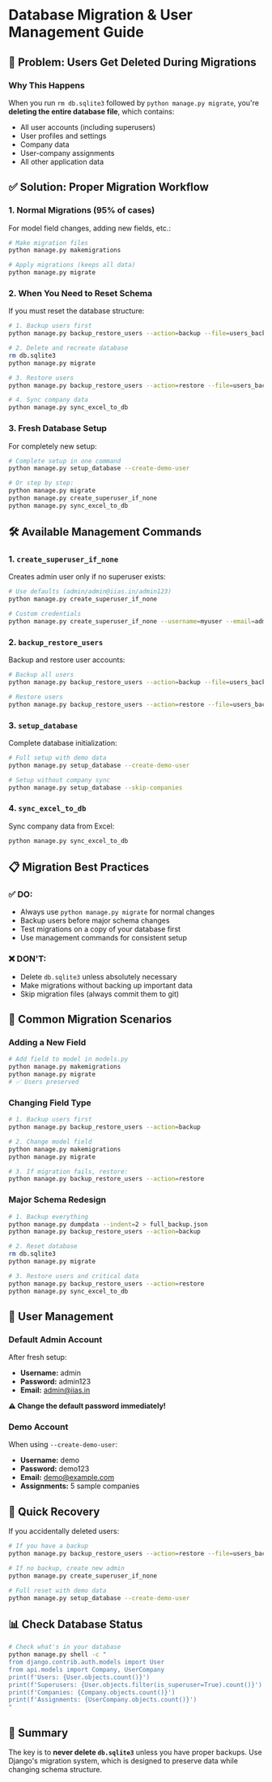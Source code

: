 # Database Migration & User Management Guide

## 🚨 Problem: Users Get Deleted During Migrations

### Why This Happens
When you run `rm db.sqlite3` followed by `python manage.py migrate`, you're **deleting the entire database file**, which contains:
- All user accounts (including superusers)
- User profiles and settings
- Company data
- User-company assignments
- All other application data

## ✅ Solution: Proper Migration Workflow

### 1. **Normal Migrations (95% of cases)**
For model field changes, adding new fields, etc.:

```bash
# Make migration files
python manage.py makemigrations

# Apply migrations (keeps all data)
python manage.py migrate
```

### 2. **When You Need to Reset Schema**
If you must reset the database structure:

```bash
# 1. Backup users first
python manage.py backup_restore_users --action=backup --file=users_backup.json

# 2. Delete and recreate database
rm db.sqlite3
python manage.py migrate

# 3. Restore users
python manage.py backup_restore_users --action=restore --file=users_backup.json

# 4. Sync company data
python manage.py sync_excel_to_db
```

### 3. **Fresh Database Setup**
For completely new setup:

```bash
# Complete setup in one command
python manage.py setup_database --create-demo-user

# Or step by step:
python manage.py migrate
python manage.py create_superuser_if_none
python manage.py sync_excel_to_db
```

## 🛠 Available Management Commands

### 1. `create_superuser_if_none`
Creates admin user only if no superuser exists:
```bash
# Use defaults (admin/admin@iias.in/admin123)
python manage.py create_superuser_if_none

# Custom credentials
python manage.py create_superuser_if_none --username=myuser --email=admin@company.com --password=securepass
```

### 2. `backup_restore_users`
Backup and restore user accounts:
```bash
# Backup all users
python manage.py backup_restore_users --action=backup --file=users_backup.json

# Restore users
python manage.py backup_restore_users --action=restore --file=users_backup.json
```

### 3. `setup_database`
Complete database initialization:
```bash
# Full setup with demo data
python manage.py setup_database --create-demo-user

# Setup without company sync
python manage.py setup_database --skip-companies
```

### 4. `sync_excel_to_db`
Sync company data from Excel:
```bash
python manage.py sync_excel_to_db
```

## 📋 Migration Best Practices

### ✅ DO:
- Always use `python manage.py migrate` for normal changes
- Backup users before major schema changes
- Test migrations on a copy of your database first
- Use management commands for consistent setup

### ❌ DON'T:
- Delete `db.sqlite3` unless absolutely necessary
- Make migrations without backing up important data
- Skip migration files (always commit them to git)

## 🔄 Common Migration Scenarios

### **Adding a New Field**
```bash
# Add field to model in models.py
python manage.py makemigrations
python manage.py migrate
# ✅ Users preserved
```

### **Changing Field Type**
```bash
# 1. Backup users first
python manage.py backup_restore_users --action=backup

# 2. Change model field
python manage.py makemigrations
python manage.py migrate

# 3. If migration fails, restore:
python manage.py backup_restore_users --action=restore
```

### **Major Schema Redesign**
```bash
# 1. Backup everything
python manage.py dumpdata --indent=2 > full_backup.json
python manage.py backup_restore_users --action=backup

# 2. Reset database
rm db.sqlite3
python manage.py migrate

# 3. Restore users and critical data
python manage.py backup_restore_users --action=restore
python manage.py sync_excel_to_db
```

## 🔐 User Management

### **Default Admin Account**
After fresh setup:
- **Username:** admin
- **Password:** admin123
- **Email:** admin@iias.in

**⚠️ Change the default password immediately!**

### **Demo Account**
When using `--create-demo-user`:
- **Username:** demo
- **Password:** demo123
- **Email:** demo@example.com
- **Assignments:** 5 sample companies

## 🚀 Quick Recovery

If you accidentally deleted users:

```bash
# If you have a backup
python manage.py backup_restore_users --action=restore --file=users_backup.json

# If no backup, create new admin
python manage.py create_superuser_if_none

# Full reset with demo data
python manage.py setup_database --create-demo-user
```

## 📊 Check Database Status

```bash
# Check what's in your database
python manage.py shell -c "
from django.contrib.auth.models import User
from api.models import Company, UserCompany
print(f'Users: {User.objects.count()}')
print(f'Superusers: {User.objects.filter(is_superuser=True).count()}')
print(f'Companies: {Company.objects.count()}')
print(f'Assignments: {UserCompany.objects.count()}')
"
```

## 🎯 Summary

The key is to **never delete `db.sqlite3`** unless you have proper backups. Use Django's migration system, which is designed to preserve data while changing schema structure.